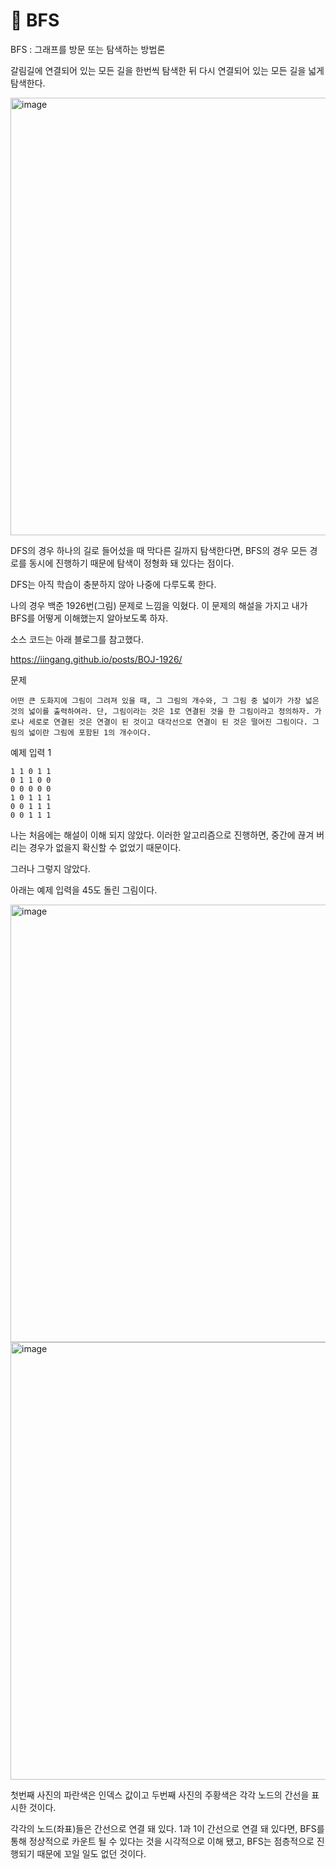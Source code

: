 # 📅 BFS

BFS : 그래프를 방문 또는 탐색하는 방법론

갈림길에 연결되어 있는 모든 길을 한번씩 탐색한 뒤 다시 연결되어 있는 모든 길을 넓게 탐색한다.

<img width="700" alt="image" src='https://i.imgur.com/LJZrqYZ.gif'/>

DFS의 경우 하나의 길로 들어섰을 때 막다른 길까지 탐색한다면, BFS의 경우 모든 경로를 동시에 진행하기 때문에 탐색이 정형화 돼 있다는 점이다.

DFS는 아직 학습이 충분하지 않아 나중에 다루도록 한다.


나의 경우 백준 1926번(그림) 문제로 느낌을 익혔다. 이 문제의 해설을 가지고 내가 BFS를 어떻게 이해했는지 알아보도록 하자.

소스 코드는 아래 블로그를 참고했다.

https://iingang.github.io/posts/BOJ-1926/


문제

    어떤 큰 도화지에 그림이 그려져 있을 때, 그 그림의 개수와, 그 그림 중 넓이가 가장 넓은 것의 넓이를 출력하여라. 단, 그림이라는 것은 1로 연결된 것을 한 그림이라고 정의하자. 가로나 세로로 연결된 것은 연결이 된 것이고 대각선으로 연결이 된 것은 떨어진 그림이다. 그림의 넓이란 그림에 포함된 1의 개수이다.


예제 입력 1

    1 1 0 1 1
    0 1 1 0 0
    0 0 0 0 0
    1 0 1 1 1
    0 0 1 1 1
    0 0 1 1 1


나는 처음에는 해설이 이해 되지 않았다. 이러한 알고리즘으로 진행하면, 중간에 끊겨 버리는 경우가 없을지 확신할 수 없었기 때문이다.

그러나 그렇지 않았다.

아래는 예제 입력을 45도 돌린 그림이다.

<img width="700" alt="image" src='https://i.ibb.co/bH0Q73k/Screenshot-20231218-193120-Samsung-Notes.jpg'/>

<img width="700" alt="image" src='https://i.ibb.co/6WyD7S9/Screenshot-20231218-193718-Samsung-Notes.jpg'/>

첫번째 사진의 파란색은 인덱스 값이고 두번째 사진의 주황색은 각각 노드의 간선을 표시한 것이다.

각각의 노드(좌표)들은 간선으로 연결 돼 있다. 1과 1이 간선으로 연결 돼 있다면, BFS를 통해 정상적으로 카운트 될 수 있다는 것을 시각적으로 이해 됐고, BFS는 점층적으로 진행되기 때문에 꼬일 일도 없던 것이다.